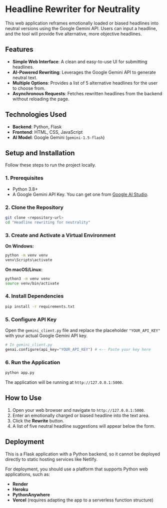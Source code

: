 # Headline Rewriter for Neutrality

This web application reframes emotionally loaded or biased headlines into neutral versions using the Google Gemini API. Users can input a headline, and the tool will provide five alternative, more objective headlines.

## Features

- **Simple Web Interface**: A clean and easy-to-use UI for submitting headlines.
- **AI-Powered Rewriting**: Leverages the Google Gemini API to generate neutral text.
- **Multiple Options**: Provides a list of 5 alternative headlines for the user to choose from.
- **Asynchronous Requests**: Fetches rewritten headlines from the backend without reloading the page.

## Technologies Used

- **Backend**: Python, Flask
- **Frontend**: HTML, CSS, JavaScript
- **AI Model**: Google Gemini (`gemini-1.5-flash`)

## Setup and Installation

Follow these steps to run the project locally.

### 1. Prerequisites

- Python 3.8+
- A Google Gemini API Key. You can get one from [Google AI Studio](https://aistudio.google.com/app/apikey).

### 2. Clone the Repository

```bash
git clone <repository-url>
cd "Headline rewriting for neutrality"
```

### 3. Create and Activate a Virtual Environment

**On Windows:**
```bash
python -m venv venv
venv\Scripts\activate
```

**On macOS/Linux:**
```bash
python3 -m venv venv
source venv/bin/activate
```

### 4. Install Dependencies

```bash
pip install -r requirements.txt
```

### 5. Configure API Key

Open the `gemini_client.py` file and replace the placeholder `"YOUR_API_KEY"` with your actual Google Gemini API key.

```python
# In gemini_client.py
genai.configure(api_key="YOUR_API_KEY") # <-- Paste your key here
```

### 6. Run the Application

```bash
python app.py
```

The application will be running at `http://127.0.0.1:5000`.

## How to Use

1.  Open your web browser and navigate to `http://127.0.0.1:5000`.
2.  Enter an emotionally charged or biased headline into the text area.
3.  Click the **Rewrite** button.
4.  A list of five neutral headline suggestions will appear below the form.

## Deployment

This is a Flask application with a Python backend, so it cannot be deployed directly to static hosting services like Netlify.

For deployment, you should use a platform that supports Python web applications, such as:
- **Render**
- **Heroku**
- **PythonAnywhere**
- **Vercel** (requires adapting the app to a serverless function structure) 